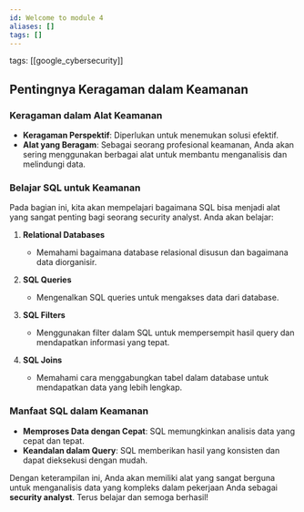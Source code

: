 ```yaml
---
id: Welcome to module 4
aliases: []
tags: []
---
```


tags: [[google_cybersecurity]]

## **Pentingnya Keragaman dalam Keamanan**

### **Keragaman dalam Alat Keamanan**

- **Keragaman Perspektif**: Diperlukan untuk menemukan solusi efektif.
- **Alat yang Beragam**: Sebagai seorang profesional keamanan, Anda akan sering menggunakan berbagai alat untuk membantu menganalisis dan melindungi data.

### **Belajar SQL untuk Keamanan**

Pada bagian ini, kita akan mempelajari bagaimana SQL bisa menjadi alat yang sangat penting bagi seorang security analyst. Anda akan belajar:

1. **Relational Databases**

   - Memahami bagaimana database relasional disusun dan bagaimana data diorganisir.

2. **SQL Queries**

   - Mengenalkan SQL queries untuk mengakses data dari database.

3. **SQL Filters**

   - Menggunakan filter dalam SQL untuk mempersempit hasil query dan mendapatkan informasi yang tepat.

4. **SQL Joins**
   - Memahami cara menggabungkan tabel dalam database untuk mendapatkan data yang lebih lengkap.

### **Manfaat SQL dalam Keamanan**

- **Memproses Data dengan Cepat**: SQL memungkinkan analisis data yang cepat dan tepat.
- **Keandalan dalam Query**: SQL memberikan hasil yang konsisten dan dapat dieksekusi dengan mudah.

Dengan keterampilan ini, Anda akan memiliki alat yang sangat berguna untuk menganalisis data yang kompleks dalam pekerjaan Anda sebagai **security analyst**. Terus belajar dan semoga berhasil!

